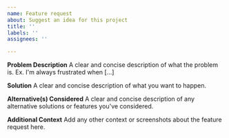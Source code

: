 ```yaml
---
name: Feature request
about: Suggest an idea for this project
title: ''
labels: ''
assignees: ''

---
```


**Problem Description**
A clear and concise description of what the problem is. Ex. I'm always frustrated when [...]

**Solution**
A clear and concise description of what you want to happen.

**Alternative(s) Considered**
A clear and concise description of any alternative solutions or features you've considered.

**Additional Context**
Add any other context or screenshots about the feature request here.
